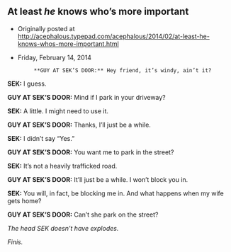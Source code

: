 ## At least <em>he</em> knows who’s more important

 * Originally posted at http://acephalous.typepad.com/acephalous/2014/02/at-least-he-knows-whos-more-important.html
 * Friday, February 14, 2014



			**GUY AT SEK’S DOOR:** Hey friend, it’s windy, ain’t it?

**SEK:** I guess.

**GUY AT SEK’S DOOR:** Mind if I park in your driveway?

**SEK:** A little. I might need to use it.

**GUY AT SEK’S DOOR:** Thanks, I’ll just be a while.

**SEK:** I didn’t say “Yes.”

**GUY AT SEK’S DOOR:** You want me to park in the street?

**SEK:** It’s not a heavily trafficked road.

**GUY AT SEK’S DOOR:** It’ll just be a while. I won’t block you in.

**SEK:** You will, in fact, be blocking me in. And what happens when my wife gets home?

**GUY AT SEK’S DOOR:** Can’t she park on the street?

_The head SEK doesn’t have explodes._ 

_Finis._
		
